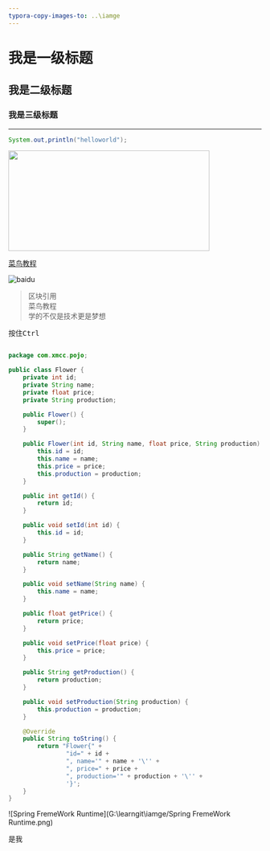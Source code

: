 ```yaml
---
typora-copy-images-to: ..\iamge
---
```


# 我是一级标题
## 我是二级标题
### 我是三级标题
---


```java
System.out,println("helloworld");
```

<img src="https://www.baidu.com/img/bd_logo1.png?where=super" width="400px" height="200px">


[菜鸟教程](http://www.runoob.com/)

![baidu](https://www.baidu.com/img/bd_logo1.png?where=super "百度")

 > 区块引用  
 > 菜鸟教程  
 > 学的不仅是技术更是梦想  

 按住<kbd>Ctrl</kbd>

 

```java

package com.xmcc.pojo;

public class Flower {
    private int id;
    private String name;
    private float price;
    private String production;

    public Flower() {
        super();
    }

    public Flower(int id, String name, float price, String production) {
        this.id = id;
        this.name = name;
        this.price = price;
        this.production = production;
    }

    public int getId() {
        return id;
    }

    public void setId(int id) {
        this.id = id;
    }

    public String getName() {
        return name;
    }

    public void setName(String name) {
        this.name = name;
    }

    public float getPrice() {
        return price;
    }

    public void setPrice(float price) {
        this.price = price;
    }

    public String getProduction() {
        return production;
    }

    public void setProduction(String production) {
        this.production = production;
    }

    @Override
    public String toString() {
        return "Flower{" +
                "id=" + id +
                ", name='" + name + '\'' +
                ", price=" + price +
                ", production='" + production + '\'' +
                '}';
    }
}
```







![Spring FremeWork Runtime](G:\learngit\iamge/Spring FremeWork Runtime.png)







是我
